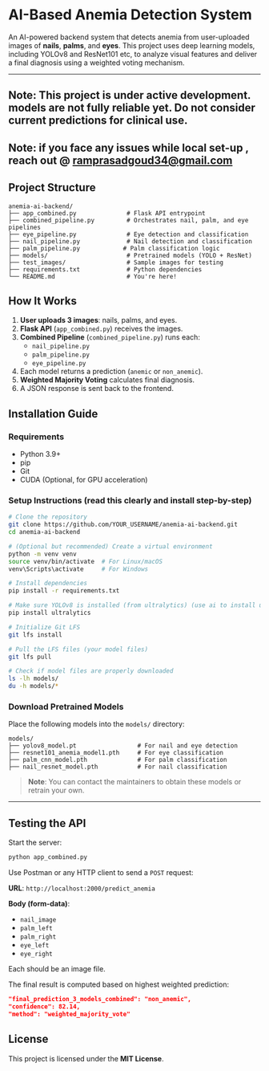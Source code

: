 

#  AI-Based Anemia Detection System

An AI-powered backend system that detects anemia from user-uploaded images of **nails**, **palms**, and **eyes**. This project uses deep learning models, including YOLOv8 and ResNet101 etc, to analyze visual features and deliver a final diagnosis using a weighted voting mechanism.

---
## Note:  This project is under active development. models are not fully reliable yet. Do not consider current predictions for clinical use.

## Note: if you face any issues while local set-up , reach  out @ ramprasadgoud34@gmail.com

##  Project Structure

```
anemia-ai-backend/
├── app_combined.py              # Flask API entrypoint
├── combined_pipeline.py         # Orchestrates nail, palm, and eye pipelines
├── eye_pipeline.py              # Eye detection and classification
├── nail_pipeline.py             # Nail detection and classification
├── palm_pipeline.py            # Palm classification logic
├── models/                      # Pretrained models (YOLO + ResNet)
├── test_images/                 # Sample images for testing
├── requirements.txt             # Python dependencies
└── README.md                    # You're here!
```



##  How It Works

1. **User uploads 3 images**: nails, palms, and eyes.
2. **Flask API** (`app_combined.py`) receives the images.
3. **Combined Pipeline** (`combined_pipeline.py`) runs each:
   - `nail_pipeline.py`
   - `palm_pipeline.py`
   - `eye_pipeline.py`
4. Each model returns a prediction (`anemic` or `non_anemic`).
5. **Weighted Majority Voting** calculates final diagnosis.
6. A JSON response is sent back to the frontend.


##  Installation Guide

###  Requirements

- Python 3.9+
- pip
- Git
- CUDA (Optional, for GPU acceleration)

###  Setup Instructions (read this clearly and install step-by-step)

```bash
# Clone the repository
git clone https://github.com/YOUR_USERNAME/anemia-ai-backend.git
cd anemia-ai-backend

# (Optional but recommended) Create a virtual environment
python -m venv venv
source venv/bin/activate  # For Linux/macOS
venv\Scripts\activate     # For Windows

# Install dependencies
pip install -r requirements.txt

# Make sure YOLOv8 is installed (from ultralytics) (use ai to install ultralytics if you face issue)
pip install ultralytics

# Initialize Git LFS
git lfs install

# Pull the LFS files (your model files)
git lfs pull

# Check if model files are properly downloaded
ls -lh models/
du -h models/*
```

###  Download Pretrained Models

Place the following models into the `models/` directory:

```
models/
├── yolov8_model.pt                 # For nail and eye detection
├── resnet101_anemia_model1.pth     # For eye classification
├── palm_cnn_model.pth              # For palm classification
├── nail_resnet_model.pth           # For nail classification
```

> **Note**: You can contact the maintainers to obtain these models or retrain your own.

---

##  Testing the API

Start the server:

```bash
python app_combined.py
```

Use Postman or any HTTP client to send a `POST` request:

**URL**: `http://localhost:2000/predict_anemia`

**Body (form-data)**:
- `nail_image`
- `palm_left`
- `palm_right`
- `eye_left`
- `eye_right`

Each should be an image file.


The final result is computed based on highest weighted prediction:
```json
"final_prediction_3_models_combined": "non_anemic",
"confidence": 82.14,
"method": "weighted_majority_vote"
```



##  License

This project is licensed under the **MIT License**.
